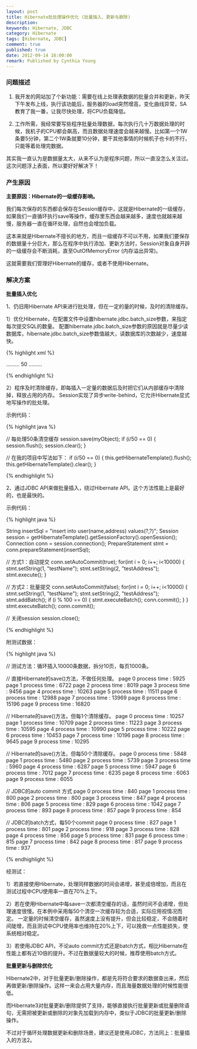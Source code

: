 ```yaml
---
layout: post
title: Hibernate批处理操作优化 (批量插入、更新与删除)
description: 
keywords: Hibernate, JDBC
category: Hibernate
tags: [Hibernate, JDBC]
comment: true
published: true
date: 2012-09-14 16:00:00
remark: Published by Cynthia Young
---
```



### 问题描述

1. 我开发的网站加了个新功能：需要在线上处理表数据的批量合并和更新，昨天下午发布上线，执行该功能后，服务器的load突然增高，变化曲线异常，SA教育了我一番，让我尽快处理，将CPU负载降低。

2. 工作所需，我经常要写些程序批量处理数据，每次执行几十万数据处理的时候，我机子的CPU都会飙高，而且数据处理速度会越来越慢。比如第一个1W条要5分钟，第二个1W条就要10分钟，要干其他事情的时候机子也卡的不行，只能等着处理完数据。

其实我一直认为是数据量太大，从来不认为是程序问题，所以一直没怎么关注过。这次问题浮上表面，所以要好好解决下！


### 产生原因

**主要原因：Hibernate的一级缓存影响。**

我们每次保存的东西都会保存在Session缓存中，这就是Hibernate的一级缓存，如果我们一直循环执行save等操作，缓存里东西会越来越多，速度也就越来越慢，服务器一直在循环处理，自然也会增加负载。

这本来就是Hibernate不擅长的地方，而且一级缓存不可以不用，如果我们要保存的数据量十分巨大，那么在程序中执行添加、更新方法时，Session对象自身开辟的一级缓存会不断消耗，直至OutOfMemoryError (内存溢出异常)。

这就需要我们管理好Hibernate的缓存，或者不使用Hibernate。


### 解决方案


**批量插入优化**

1、仍旧用Hibernate API来进行批处理，但在一定的量的时候，及时的清除缓存。

1）优化Hibernate，在配置文件中设置hibernate.jdbc.batch_size参数，来指定每次提交SQL的数量。
配置hibernate.jdbc.batch_size参数的原因就是尽量少读数据库，hibernate.jdbc.batch_size参数值越大，读数据库的次数越少，速度越快。

{% highlight xml %}

<!--设置hibernate.jdbc.batch_size参数-->
<hibernate-configuration>
	<session-factory>
		.........
		<property name="hibernate.jdbc.batch_size">50</property>
		.........
	<session-factory>
<hibernate-configuration>

{% endhighlight %}

2）程序及时清除缓存，即每插入一定量的数据后及时把它们从内部缓存中清除掉，释放占用的内存。
Session实现了异步write-behind，它允许Hibernate显式地写操作的批处理。

示例代码：

{% highlight java %}

// 每处理50条清空缓存
session.save(myObject);
if (i/50 == 0) {
	session.flush();
	session.clear();
}

// 在我的项目中写法如下：
if (i/50 == 0) {
	this.getHibernateTemplate().flush();
	this.getHibernateTemplate().clear();
}

{% endhighlight %}


2、通过JDBC API来做批量插入，绕过Hibernate API。这个方法性能上是最好的，也是最快的。

示例代码：

{% highlight java %}

String insertSql = "insert into user(name,address) values(?,?)";
Session session = getHibernateTemplate().getSessionFactory().openSession();
Connection conn = session.connection();
PrepareStatement stmt = conn.prepareStatement(insertSql);

// 方式1：自动提交
conn.setAutoCommit(true);
for(int i = 0; i++; i<10000) {
	stmt.setString(1, "testName");
	stmt.setString(2, "testAddress");
	stmt.execute();
}

// 方式2：批量提交
conn.setAutoCommit(false);
for(int i = 0; i++; i<10000) {
	stmt.setString(1, "testName");
	stmt.setString(2, "testAddress");
	stmt.addBatch();
	if (i % 100 == 0) {
		stmt.executeBatch();
		conn.commit();
	}
}
stmt.executeBatch();
conn.commit();

// 关闭session
session.close();

{% endhighlight %}

附测试数据：

{% highlight java %}

// 测试方法：循环插入10000条数据，拆分10页，每页1000条。

// 直接Hibernate的save()方法，不做任何处理。
page 0 process time : 5925
page 1 process time : 6722
page 2 process time : 8019
page 3 process time : 9456
page 4 process time : 10263
page 5 process time : 11511
page 6 process time : 12988
page 7 process time : 13969
page 8 process time : 15196
page 9 process time : 16820

// Hibernate的save()方法，但每1个清除缓存。
page 0 process time : 10257
page 1 process time : 10709
page 2 process time : 11223
page 3 process time : 10595
page 4 process time : 10990
page 5 process time : 10222
page 6 process time : 10453
page 7 process time : 10196
page 8 process time : 9645
page 9 process time : 10295

// Hibernate的save()方法，但每50个清除缓存。
page 0 process time : 5848
page 1 process time : 5480
page 2 process time : 5739
page 3 process time : 5960
page 4 process time : 6287
page 5 process time : 5947
page 6 process time : 7012
page 7 process time : 6235
page 8 process time : 6063
page 9 process time : 6055

// JDBC的auto commit 方式
page 0 process time : 840
page 1 process time : 800
page 2 process time : 800
page 3 process time : 847
page 4 process time : 806
page 5 process time : 829
page 6 process time : 1042
page 7 process time : 893
page 8 process time : 857
page 9 process time : 854

// JDBC的batch方式，每50个commit
page 0 process time : 827
page 1 process time : 801
page 2 process time : 918
page 3 process time : 828
page 4 process time : 856
page 5 process time : 831
page 6 process time : 815
page 7 process time : 842
page 8 process time : 817
page 9 process time : 937

{% endhighlight %}


经测试：

1）若直接使用Hibernate，处理同样数据的时间会递增，甚至成倍增加，而且在测试过程中CPU使用率一直在70%上下。

2）若在使用Hibernate中每save一次都清空缓存的话，虽然时间不会递增，但处理速度很慢。在本例中采用每50个清空一次缓存较为合适，实际应用视情况而定。
一定量的时候清空缓存，虽然速度上没有提升，但会比较稳定，不会随着时间陡增，而且测试中CPU使用率也维持在20%上下，可以挽救一点性能损失，使系统相对稳定。

3）若使用JDBC API，不论auto commit方式还是batch方式，相比Hibernate在性能上都有近10倍的提升。不过在数据量较大的时候，推荐使用batch方式。


**批量更新与删除优化**

Hibernate2中，对于批量更新/删除操作，都是先将符合要求的数据查出来，然后再做更新/删除操作。这样一来会占用大量内存，而且海量数据处理的时候性能很低。

而Hibernate3对批量更新/删除提供了支持，能够直接执行批量更新或批量删除语句，无需把被更新或删除的对象先加载到内存中，类似于JDBC的批量更新/删除操作。

不过对于循环处理数据更新和删除场景，建议还是使用JDBC，方法同上：批量插入的方法2。




